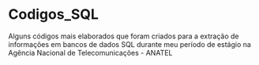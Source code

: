 # Codigos_SQL
Alguns códigos mais elaborados que foram criados para a extração de informações em bancos de dados SQL durante meu período de estágio na Agência Nacional de Telecomunicações - ANATEL

